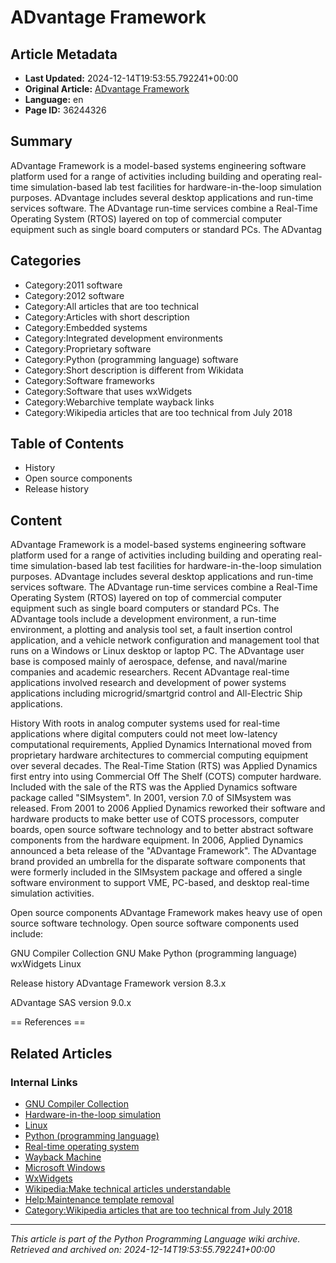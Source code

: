 # ADvantage Framework

## Article Metadata

- **Last Updated:** 2024-12-14T19:53:55.792241+00:00
- **Original Article:** [ADvantage Framework](https://en.wikipedia.org/wiki/ADvantage_Framework)
- **Language:** en
- **Page ID:** 36244326

## Summary

ADvantage Framework is a model-based systems engineering software platform used for a range of activities including building and operating real-time simulation-based lab test facilities for  hardware-in-the-loop simulation purposes.  ADvantage includes several desktop applications and run-time services software. The ADvantage run-time services combine a Real-Time Operating System (RTOS)  layered on top of commercial computer equipment such as single board computers or standard PCs.  The ADvantag

## Categories

- Category:2011 software
- Category:2012 software
- Category:All articles that are too technical
- Category:Articles with short description
- Category:Embedded systems
- Category:Integrated development environments
- Category:Proprietary software
- Category:Python (programming language) software
- Category:Short description is different from Wikidata
- Category:Software frameworks
- Category:Software that uses wxWidgets
- Category:Webarchive template wayback links
- Category:Wikipedia articles that are too technical from July 2018

## Table of Contents

- History
- Open source components
- Release history

## Content

ADvantage Framework is a model-based systems engineering software platform used for a range of activities including building and operating real-time simulation-based lab test facilities for  hardware-in-the-loop simulation purposes.  ADvantage includes several desktop applications and run-time services software. The ADvantage run-time services combine a Real-Time Operating System (RTOS)  layered on top of commercial computer equipment such as single board computers or standard PCs.  The ADvantage tools include a development environment, a run-time environment, a plotting and analysis tool set, a fault insertion control application, and a vehicle network configuration and management tool that runs on a Windows or Linux desktop or laptop PC.  The ADvantage user base is composed mainly of aerospace, defense, and naval/marine companies and academic researchers.  Recent ADvantage real-time applications involved research and development of power systems applications including microgrid/smartgrid control and All-Electric Ship applications.

History
With roots in analog computer systems used for real-time applications where digital computers could not meet low-latency computational requirements, Applied Dynamics International moved from proprietary hardware architectures to commercial computing equipment over several decades. The Real-Time Station (RTS) was Applied Dynamics first entry into using Commercial Off The Shelf (COTS) computer hardware. Included with the sale of the RTS was the Applied Dynamics software package called "SIMsystem". In 2001, version 7.0 of SIMsystem was released. From 2001 to 2006 Applied Dynamics reworked their software and hardware products to make better use of COTS processors, computer boards, open source software technology and to better abstract software components from the hardware equipment. In 2006, Applied Dynamics announced a beta release of the "ADvantage Framework". The ADvantage brand provided an umbrella for the disparate software components that were formerly included in the SIMsystem package and offered a single software environment to support VME, PC-based, and desktop real-time simulation activities.

Open source components
ADvantage Framework makes heavy use of open source software technology. Open source software components used include:

GNU Compiler Collection
GNU Make
Python (programming language)
wxWidgets
Linux

Release history
ADvantage Framework version 8.3.x

ADvantage SAS version 9.0.x


== References ==

## Related Articles

### Internal Links

- [GNU Compiler Collection](https://en.wikipedia.org/wiki/GNU_Compiler_Collection)
- [Hardware-in-the-loop simulation](https://en.wikipedia.org/wiki/Hardware-in-the-loop_simulation)
- [Linux](https://en.wikipedia.org/wiki/Linux)
- [Python (programming language)](https://en.wikipedia.org/wiki/Python_(programming_language))
- [Real-time operating system](https://en.wikipedia.org/wiki/Real-time_operating_system)
- [Wayback Machine](https://en.wikipedia.org/wiki/Wayback_Machine)
- [Microsoft Windows](https://en.wikipedia.org/wiki/Microsoft_Windows)
- [WxWidgets](https://en.wikipedia.org/wiki/WxWidgets)
- [Wikipedia:Make technical articles understandable](https://en.wikipedia.org/wiki/Wikipedia:Make_technical_articles_understandable)
- [Help:Maintenance template removal](https://en.wikipedia.org/wiki/Help:Maintenance_template_removal)
- [Category:Wikipedia articles that are too technical from July 2018](https://en.wikipedia.org/wiki/Category:Wikipedia_articles_that_are_too_technical_from_July_2018)

---
_This article is part of the Python Programming Language wiki archive._
_Retrieved and archived on: 2024-12-14T19:53:55.792241+00:00_